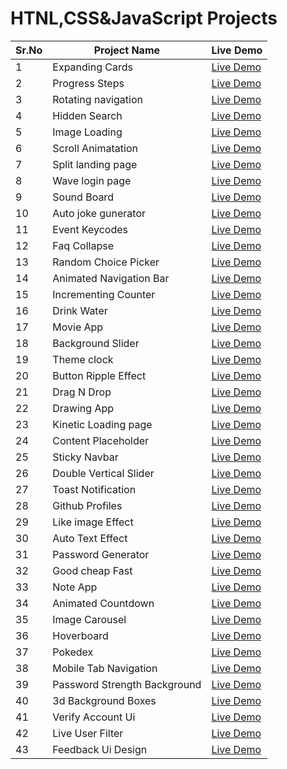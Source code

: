 # HTNL,CSS&JavaScript Projects

Sr.No | Project Name | Live Demo
------|--------------|----------
1 | Expanding Cards |[Live Demo](https://expanding-cardsss.netlify.app)
2 | Progress Steps |[Live Demo](https://progress-steps-page.netlify.app/)
3 | Rotating navigation |[Live Demo](https://rotating-navbar-article.netlify.app/)
4 |  Hidden Search |[Live Demo](https://hidden-search-section.netlify.app/)
5 |  Image Loading |[Live Demo](https://imagr-lodaing.netlify.app/)
6 |  Scroll Animatation |[Live Demo](https://scroll-animatation.netlify.app/)
7 |  Split landing page |[Live Demo](https://feture-selection-page.netlify.app/)
8 |  Wave login page |[Live Demo](https://wave-login-page.netlify.app/)
9 |  Sound Board |[Live Demo](https://sound-board-player.netlify.app/)
10 |  Auto joke gunerator|[Live Demo](https://auto-joke-generator.netlify.app/)
11 | Event Keycodes |[Live Demo](https://event-keycode-gunretor.netlify.app/)
12 | Faq Collapse |[Live Demo](https://faq-collapse-faq.netlify.app/)
13 | Random Choice Picker |[Live Demo](https://random-choice-picker1.netlify.app)
14 | Animated Navigation Bar |[Live Demo](https://animated-navigation-bar.netlify.app)
15 | Incrementing Counter |[Live Demo](https://incrementing-counter-1.netlify.app/)
16 | Drink Water |[Live Demo](https://drink-water-day.netlify.app/)
17 | Movie App |[Live Demo](https://movie-app-pro.netlify.app/)
18 | Background Slider |[Live Demo](https://background-slider-1.netlify.app/)
19 | Theme clock |[Live Demo](https://theme-clock-dark-mode.netlify.app/)
20 | Button Ripple Effect |[Live Demo](https://button-ripple-effect1.netlify.app/)
21 | Drag N Drop |[Live Demo](https://drag-and-drop-4.netlify.app/)
22 | Drawing App |[Live Demo](https://drawing-app-slider.netlify.app/)
23 | Kinetic Loading page |[Live Demo](https://loading-effect.netlify.app/)
24 | Content Placeholder |[Live Demo](https://content-placeholder-1.netlify.app/)
25 | Sticky Navbar |[Live Demo](https://sticky-navigation-bar.netlify.app)
26 | 	Double Vertical Slider |[Live Demo](https://double-vertical-slider-0.netlify.app/)
27 | Toast Notification |[Live Demo](https://toast-notification-0.netlify.app/)
28 | Github Profiles |[Live Demo](https://github-user-find-profile.netlify.app/)
29 | Like image Effect |[Live Demo](https://like-image-effect.netlify.app/)
30 | Auto Text Effect |[Live Demo](https://auto-text-effect-a.netlify.app/)
31 | Password Generator |[Live Demo](https://password-generator-a.netlify.app/)
32 | Good cheap Fast|[Live Demo](https://good-cheap-fast-selector.netlify.app/)
33 | Note App|[Live Demo](https://note-app-a.netlify.app/)
34 | Animated Countdown |[Live Demo](https://animated-countdown-a.netlify.app/)
35 | Image Carousel |[Live Demo](https://image-carousel-a.netlify.app/)
36 | Hoverboard |[Live Demo](https://hover-board-a.netlify.app/)
37 | 	Pokedex |[Live Demo](https://pokedex-a.netlify.app/)
38 | Mobile Tab Navigation |[Live Demo](https://mobile-tab-navigation-a.netlify.app/)
39 | 	Password Strength Background |[Live Demo](https://passwor-strength-background-a.netlify.app/)
40 | 	3d Background Boxes |[Live Demo](https://3d-background-boxes-a.netlify.app/)
41 | Verify Account Ui |[Live Demo](https://verify-account-ui-a.netlify.app/)
42 | Live User Filter |[Live Demo](https://live-user-filter-a.netlify.app/)
43 | Feedback Ui Design | [Live Demo](https://feedback-ui-design-a.netlify.app/)














